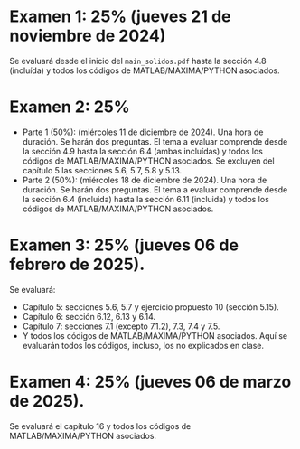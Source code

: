 
# **Examen  1:** 25% (jueves 21 de noviembre de 2024) 
Se evaluará desde el inicio del `main_solidos.pdf` hasta la sección 4.8 (incluída) y todos los códigos de MATLAB/MAXIMA/PYTHON asociados.
# **Examen  2:** 25% 
* Parte 1 (50%): (miércoles 11 de diciembre de 2024). Una hora de duración. Se harán dos preguntas. El tema a evaluar comprende desde la sección 4.9 hasta la sección 6.4 (ambas incluídas) y todos los códigos de MATLAB/MAXIMA/PYTHON asociados. Se excluyen del capítulo 5 las secciones 5.6, 5.7, 5.8 y 5.13.
* Parte 2 (50%): (miércoles 18 de diciembre de 2024). Una hora de duración. Se harán dos preguntas. El tema a evaluar comprende desde la sección 6.4 (incluida) hasta la sección 6.11 (incluida) y todos los códigos de MATLAB/MAXIMA/PYTHON asociados.
# **Examen  3:** 25% (jueves 06 de febrero de 2025). 
Se evaluará:
* Capítulo 5: secciones 5.6, 5.7 y ejercicio propuesto 10 (sección 5.15).
* Capítulo 6: sección 6.12, 6.13 y 6.14.
* Capítulo 7: secciones 7.1 (excepto 7.1.2), 7.3, 7.4 y 7.5.
* Y todos los códigos de MATLAB/MAXIMA/PYTHON asociados. Aquí se evaluarán todos los códigos, incluso, los no explicados en clase.
# **Examen  4:** 25% (jueves 06 de marzo de 2025). 
Se evaluará el capítulo 16 y todos los códigos de MATLAB/MAXIMA/PYTHON asociados.
